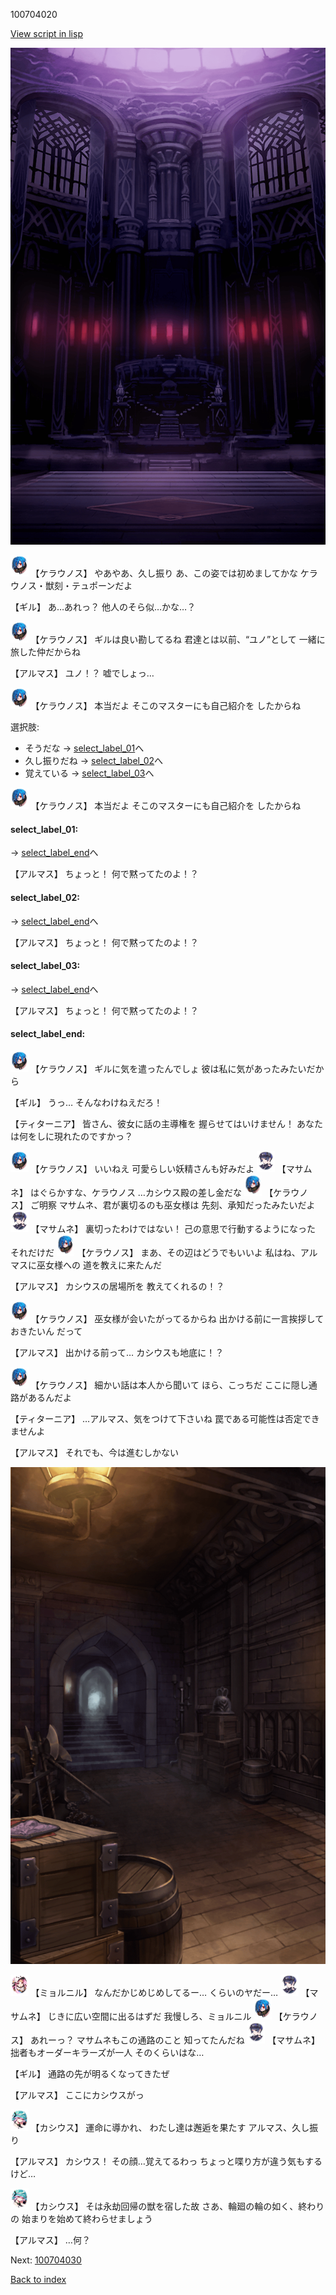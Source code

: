 100704020

[View script in lisp](../scripts/100704020.txt)

![201_congress.png](../images/backgrounds/201_congress.png)

<img src="../images/units/3500111.png" alt="3500111.png" height="34"/>
【ケラウノス】
やあやあ、久し振り
あ、この姿では初めましてかな
ケラウノス・獣刻・テュポーンだよ

【ギル】
あ…あれっ？
他人のそら似…かな…？

<img src="../images/units/3500111.png" alt="3500111.png" height="34"/>
【ケラウノス】
ギルは良い勘してるね
君達とは以前、“ユノ”として
一緒に旅した仲だからね

【アルマス】
ユノ！？
嘘でしょっ…

<img src="../images/units/3500111.png" alt="3500111.png" height="34"/>
【ケラウノス】
本当だよ
そこのマスターにも自己紹介を
したからね

選択肢:
- そうだな → [select_label_01](#select_label_01)へ
- 久し振りだね → [select_label_02](#select_label_02)へ
- 覚えている → [select_label_03](#select_label_03)へ


<img src="../images/units/3500111.png" alt="3500111.png" height="34"/>
【ケラウノス】
本当だよ
そこのマスターにも自己紹介を
したからね

#### select_label_01:
 → [select_label_end](#select_label_end)へ

【アルマス】
ちょっと！
何で黙ってたのよ！？

#### select_label_02:
 → [select_label_end](#select_label_end)へ

【アルマス】
ちょっと！
何で黙ってたのよ！？

#### select_label_03:
 → [select_label_end](#select_label_end)へ

【アルマス】
ちょっと！
何で黙ってたのよ！？

#### select_label_end:

<img src="../images/units/3500111.png" alt="3500111.png" height="34"/>
【ケラウノス】
ギルに気を遣ったんでしょ
彼は私に気があったみたいだから

【ギル】
うっ…
そんなわけねえだろ！

【ティターニア】
皆さん、彼女に話の主導権を
握らせてはいけません！
あなたは何をしに現れたのですかっ？

<img src="../images/units/3500111.png" alt="3500111.png" height="34"/>
【ケラウノス】
いいねえ
可愛らしい妖精さんも好みだよ

<img src="../images/units/3100111.png" alt="3100111.png" height="34"/>
【マサムネ】
はぐらかすな、ケラウノス
…カシウス殿の差し金だな

<img src="../images/units/3500111.png" alt="3500111.png" height="34"/>
【ケラウノス】
ご明察
マサムネ、君が裏切るのも巫女様は
先刻、承知だったみたいだよ

<img src="../images/units/3100111.png" alt="3100111.png" height="34"/>
【マサムネ】
裏切ったわけではない！
己の意思で行動するようになった
それだけだ

<img src="../images/units/3500111.png" alt="3500111.png" height="34"/>
【ケラウノス】
まあ、その辺はどうでもいいよ
私はね、アルマスに巫女様への
道を教えに来たんだ

【アルマス】
カシウスの居場所を
教えてくれるの！？

<img src="../images/units/3500111.png" alt="3500111.png" height="34"/>
【ケラウノス】
巫女様が会いたがってるからね
出かける前に一言挨拶しておきたいん
だって

【アルマス】
出かける前って…
カシウスも地底に！？

<img src="../images/units/3500111.png" alt="3500111.png" height="34"/>
【ケラウノス】
細かい話は本人から聞いて
ほら、こっちだ
ここに隠し通路があるんだよ

【ティターニア】
…アルマス、気をつけて下さいね
罠である可能性は否定できませんよ

【アルマス】
それでも、今は進むしかない

![beast_world_underground.png](../images/backgrounds/beast_world_underground.png)

<img src="../images/units/3200111.png" alt="3200111.png" height="34"/>
【ミョルニル】
なんだかじめじめしてるー…
くらいのヤだー…

<img src="../images/units/3100111.png" alt="3100111.png" height="34"/>
【マサムネ】
じきに広い空間に出るはずだ
我慢しろ、ミョルニル

<img src="../images/units/3500111.png" alt="3500111.png" height="34"/>
【ケラウノス】
あれーっ？
マサムネもこの通路のこと
知ってたんだね

<img src="../images/units/3100111.png" alt="3100111.png" height="34"/>
【マサムネ】
拙者もオーダーキラーズが一人
そのくらいはな…

【ギル】
通路の先が明るくなってきたぜ

【アルマス】
ここにカシウスがっ

<img src="../images/units/3303111.png" alt="3303111.png" height="34"/>
【カシウス】
運命に導かれ、
わたし達は邂逅を果たす
アルマス、久し振り

【アルマス】
カシウス！
その顔…覚えてるわっ
ちょっと喋り方が違う気もするけど…

<img src="../images/units/3303111.png" alt="3303111.png" height="34"/>
【カシウス】
そは永劫回帰の獣を宿した故
さあ、輪廻の輪の如く、終わりの
始まりを始めて終わらせましょう

【アルマス】
…何？

Next: [100704030](100704030.md)

[Back to index](index.md)
